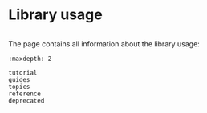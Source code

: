 # Library usage

```{currentmodule} kasa
```
The page contains all information about the library usage:

```{toctree}
:maxdepth: 2

tutorial
guides
topics
reference
deprecated
```
